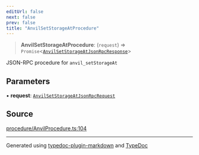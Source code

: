 ```yaml
---
editUrl: false
next: false
prev: false
title: "AnvilSetStorageAtProcedure"
---
```


> **AnvilSetStorageAtProcedure**: (`request`) => `Promise`\<[`AnvilSetStorageAtJsonRpcResponse`](/reference/tevm/procedures-types/type-aliases/anvilsetstorageatjsonrpcresponse/)\>

JSON-RPC procedure for `anvil_setStorageAt`

## Parameters

▪ **request**: [`AnvilSetStorageAtJsonRpcRequest`](/reference/tevm/procedures-types/type-aliases/anvilsetstorageatjsonrpcrequest/)

## Source

[procedure/AnvilProcedure.ts:104](https://github.com/evmts/tevm-monorepo/blob/main/packages/procedures-types/src/procedure/AnvilProcedure.ts#L104)

***
Generated using [typedoc-plugin-markdown](https://www.npmjs.com/package/typedoc-plugin-markdown) and [TypeDoc](https://typedoc.org/)
